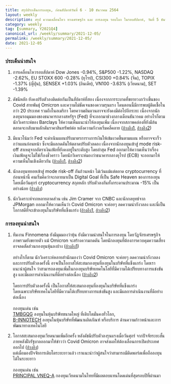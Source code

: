 ```yaml
---
title: สรุปประเด็นการลงทุน, ก่อนสัปดาห์วันที่ 6 - 10 ธันวาคม 2564
layout: weekly
description: สรุป ความเคลื่อนไหว ทางเศรษฐกิจ และ การลงทุน รอบโลก ในรอบสัปดาห์, วันที่ 5 ธันวาคม 2564
category: weekly
tag: [summary, Y2021Q4]
canonical_url: /weekly/summary/2021-12-05/
permalink: /weekly/summary/2021-12-05/
date: 2021-12-05
---
```


### ประเด็นน่าสนใจ

1. การเคลื่อนไหวรอบสัปดาห์ Dow Jones -0.94%, S&P500 -1.22%, NASDAQ -2.62%, EU STOXX 600 -0.28% (ยุโรป), CSI300 +0.84% (จีน), TOPIX -1.37% (ญี่ปุ่น), SENSEX +1.03% (อินเดีย), VN100 -3.63% (เวียดนาม), SET -1.39%

2. ดัชนีหลัก ยังคงปรับตัวลงติดต่อกันเป็นสัปดาห์ที่สอง เนื่องจากการระบาดที่ขยายวงกว้างขึ้นของ Covid สายพันธุ์ Omicron และความไม่ชัดเจนของความรุนแรง โดนตอนนี้มีการพบผู้ติดเชื้อในกว่า 20 ประเทศ รวมถึงในอเมริกา โดยความผันผวนอาจจะยังคงมีต่อไปอีกระยะ เนื่องจากนักลงทุนรอมุมมองของธนาคารกลางสหรัฐฯ (Fed) ที่จะออกมาช่วงกลางเดือนธันวาคม อย่างไรก็ตามนักวิเคราะห์ของ Barclays ให้ความเห็นแนะนำให้ลงทุนเพิ่ม เนื่องจากสภาพคล่องที่ยังมีล้นตลาดจะกลับมาผลักดันราคาสินทรัพย์ต่อ หลังความกังวลเริ่มคลี่คลาย
([อ้างอิง1](https://www.cnbc.com/2021/12/02/stock-futures-market-open-close-news.html), 
[อ้างอิง2](https://www.cnbc.com/2021/12/03/stocks-could-face-more-turbulence-in-the-week-ahead.html)) 

3. มีแนวโน้มว่า Fed จะดำเนินแผนปรับมาตรการางการเงินให้เข้มงวดขึ้นตามแผน หรืออาจจะเร็วกว่าแผนก่อนหน้า ซึ่งจะมีผลกดดันให้ตลาดปรับตัวลดลง เนื่องจากนักลงทุนเข้าสู่ mode risk-off สาเหตุจากอัตราเงินเฟ้อที่ยังคงอยู่ในระดับสูง โดยล่าสุด Fed ออกมาให้ความเห็นว่าเรื่องเงินเฟ้อดูจะไม่ใช่เรื่องชั่วคราว โดยนักวิเคราะห์มองว่าธนาคารกลางยุโรป (ECB) จะออกมาให้ความเห็นในเชิงเดียวกัน
([อ้างอิง1](https://www.bloomberg.com/news/articles/2021-11-30/powell-ditches-transitory-inflation-tag-paves-way-for-rate-hike), 
[อ้างอิง2](https://www.cnbc.com/2021/12/02/powell-time-to-retire-transitory-what-it-means-for-the-ecb.html)) 

4. นักลงทุนทยอยเข้าสู่ mode risk-off กันถ้วนหน้า ไม่เว้นแม้แต่ตลาด cryptocurrency ที่ก่อนหน้านี้ คนเริ่มคิดว่าจะกลายมาเป็น Digital Goal ที่เป็น Safe Heaven ของการลงทุน โดยเมื่อวันศุกร์ cryptocurrency สกุลหลัก ปรับตัวลงกันทั้งกระดานประมาณ -15% เป็นอย่างน้อย
([อ้างอิง](https://finance.yahoo.com/news/bitcoin-ethereum-other-cryptos-plunge-061137875.html)) 

5. นักวิเคราะห์จากหลายภาคส่วน เช่น Jim Cramer จาก CNBC และนักกลยุทธ์จาก JPMorgan ออกมาให้ความเห็นว่า Covid Omicron จะค่อยๆ ลดความน่ากังวลลง และนี่เป็นโอกาสดีที่จะเข้าลงทุนในบริษัทที่แข็งแกร่ง
([อ้างอิง1](https://www.cnbc.com/2021/12/01/cramer-buy-these-bargain-basement-stocks-now-before-omicron-fears-pass.html), 
[อ้างอิง2](https://www.finnomena.com/the-opportunity/news-update-02-12-2021-2/)) 



### การลงทุนน่าสนใจ

1. ทีมงาน Finnomena ยังมีมุมมองว่าหุ้น ยังมีความน่าสนใจในการลงทุน โดยวัฏจักรเศรษฐกิจภาพรวมยังขยายตัว แม้ Omicron จะสร้างความกดดัน โดยนักลงทุนที่ต้องการควบคุมความเสี่ยง อาจลดสัดส่วนกองทุนหุ้นลงบ้าง ([อ้างอิง1](https://www.finnomena.com/finnomena-ic/portfolio-review-nov-2021/))   <br><br>
อย่างไรก็ตาม นักวิเคราะห์หลายสำนักมองว่า  Covid Omicron จะค่อยๆ ลดความน่ากังวลลง และการปรับตัวลงครั้งนี้ อาจเป็นโอกาสให้สะสมกองทุนที่ลงทุนในบริษัทที่แข็งแกร่ง โดยเราแนะนำผู้สนใจ ว่าสามารถลงทุนเพิ่มในกองทุนบริษัทเทคโนโลยีที่มีความได้เปรียบทางการแข่งขันสูง และมีผลการดำเนินงานที่ดีอย่างต่อเนื่อง ([อ้างอิง2](https://www.finnomena.com/the-opportunity/news-update-02-12-2021-2/))  <br><br>
โดยการปรับตัวลงครั้งนี้ เป็นโอกาสให้สะสมกองทุนที่ลงทุนในบริษัทที่แข็งแกร่ง  
โดยเฉพาะบริษัทเทคโนโลยีที่มีความได้เปรียบทางการแข่งขันสูง และมีผลการดำเนินงานที่ดีอย่างต่อเนื่อง <br><br>
กองทุนเด่น เช่น  
[TMBGQG](https://www.finnomena.com/fund/TMBGQG) ลงทุนในหุ้นบริษัทขนาดใหญ่ ที่เติบโตมั่นคงทั่วโลก,  
[B-INNOTECH](https://www.finnomena.com/fund/B-INNOTECH) ลงทุนในหุ้นบริษัทที่พัฒนาผลิตภัณฑ์ หรือบริการ ด้านความก้าวหน้าและการพัฒนาทางเทคโนโลยี  

2. โอกาสสะสมกองทุนเวียดนามเพิ่มอีกครั้ง หลังดัชนีปรับตัวลงรุนแรงเมื่อวันศุกร์ จากปัจจัยระยะสั้น  
ภายหลังฝั่งรัฐบาลออกมาให้ข่าวว่า Covid Omicron อาจส่งผลให้ต้องเลื่อนการเปิดประเทศออกไป ([อ้างอิง](https://www.finnomena.com/finnomena-ic/finnomena-market-alert-vni-2/))  
แต่เมื่อมองปัจจัยการเติบโตระยะยาวแล้ว เราแนะนำว่าผู้สนใจว่าสามารถมีติดพอร์ตเพื่อถือลงทุนได้ในระยะยาว  <br><br>
กองทุนเด่น เช่น  
[PRINCIPAL VNEQ-A](https://www.finnomena.com/fund/PRINCIPAL%20VNEQ-A) กองทุนเวียดนามในไทยที่มีผลตอบแทนโดดเด่นที่สุดรอบปีที่ผ่านมา
